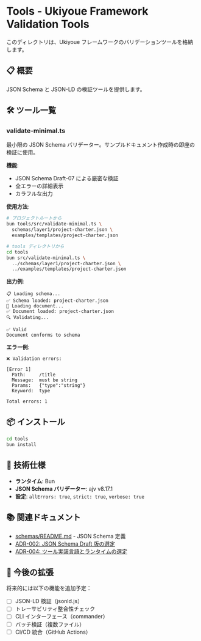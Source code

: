 # Tools - Ukiyoue Framework Validation Tools

このディレクトリは、Ukiyoue フレームワークのバリデーションツールを格納します。

## 📋 概要

JSON Schema と JSON-LD の検証ツールを提供します。

## 🛠️ ツール一覧

### validate-minimal.ts

最小限の JSON Schema バリデーター。サンプルドキュメント作成時の即座の検証に使用。

**機能**:

- JSON Schema Draft-07 による厳密な検証
- 全エラーの詳細表示
- カラフルな出力

**使用方法**:

```bash
# プロジェクトルートから
bun tools/src/validate-minimal.ts \
  schemas/layer1/project-charter.json \
  examples/templates/project-charter.json

# tools ディレクトリから
cd tools
bun src/validate-minimal.ts \
  ../schemas/layer1/project-charter.json \
  ../examples/templates/project-charter.json
```

**出力例**:

```text
📋 Loading schema...
✅ Schema loaded: project-charter.json
📄 Loading document...
✅ Document loaded: project-charter.json
🔍 Validating...

✅ Valid
Document conforms to schema
```

**エラー例**:

```text
❌ Validation errors:

[Error 1]
  Path:     /title
  Message:  must be string
  Params:   {"type":"string"}
  Keyword:  type

Total errors: 1
```

## 📦 インストール

```bash
cd tools
bun install
```

## 🔧 技術仕様

- **ランタイム**: Bun
- **JSON Schema バリデーター**: ajv v8.17.1
- **設定**: `allErrors: true`, `strict: true`, `verbose: true`

## 📚 関連ドキュメント

- [schemas/README.md](../schemas/README.md) - JSON Schema 定義
- [ADR-002: JSON Schema Draft 版の選定](../specs/design-decisions/002-json-schema-draft-version.md)
- [ADR-004: ツール実装言語とランタイムの選定](../specs/design-decisions/004-tool-implementation-language.md)

## 🚀 今後の拡張

将来的には以下の機能を追加予定：

- [ ] JSON-LD 検証（jsonld.js）
- [ ] トレーサビリティ整合性チェック
- [ ] CLI インターフェース（commander）
- [ ] バッチ検証（複数ファイル）
- [ ] CI/CD 統合（GitHub Actions）
